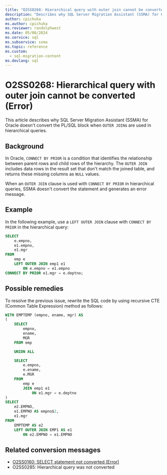 ```yaml
---
title: "O2SS0268: Hierarchical query with outer join cannot be converted (Error)"
description: "Describes why SQL Server Migration Assistant (SSMA) for Oracle does not convert the PL/SQL block when outer joins are used in hierarchical queries."
author: cpichuka
ms.author: cpichuka
ms.reviewer: randolphwest
ms.date: 05/08/2024
ms.service: sql
ms.subservice: ssma
ms.topic: reference
ms.custom:
  - sql-migration-content
ms.devlang: sql
---
```


# O2SS0268: Hierarchical query with outer join cannot be converted (Error)

This article describes why SQL Server Migration Assistant (SSMA) for Oracle doesn't convert the PL/SQL block when `OUTER JOIN`s are used in hierarchical queries.

## Background

In Oracle, `CONNECT BY PRIOR` is a condition that identifies the relationship between parent rows and child rows of the hierarchy. The `OUTER JOIN` includes data rows in the result set that don't match the joined table, and returns these missing columns as `NULL` values.

When an `OUTER JOIN` clause is used with `CONNECT BY PRIOR` in hierarchical queries, SSMA doesn't convert the statement and generates an error message.

## Example

In the following example, use a `LEFT OUTER JOIN` clause with `CONNECT BY PRIOR` in the hierarchical query:

```sql
SELECT
    e.empno,
    e1.empno,
    e1.mgr
FROM
    emp e
    LEFT OUTER JOIN emp1 e1
        ON e.empno = e1.empno
CONNECT BY PRIOR e1.mgr = e.deptno;
```

## Possible remedies

To resolve the previous issue, rewrite the SQL code by using recursive CTE (Common Table Expression) method as follows:

```sql
WITH EMPTEMP (empno, ename, mgr) AS
(
    SELECT
        empno,
        ename,
        MGR
    FROM emp

    UNION ALL

    SELECT
        e.empno,
        e.ename,
        e.MGR
    FROM
        emp e
        JOIN emp1 e1
            ON e1.mgr = e.deptno
)
SELECT
    e2.EMPNO,
    e1.EMPNO AS empno$2,
    e1.mgr
FROM
    EMPTEMP AS e2
    LEFT OUTER JOIN EMP1 AS e1
        ON e2.EMPNO = e1.EMPNO
```

## Related conversion messages

- [O2SS0160: SELECT statement not converted (Error)](o2ss0160.md)
- O2SS0285: Hierarchical query was not converted
